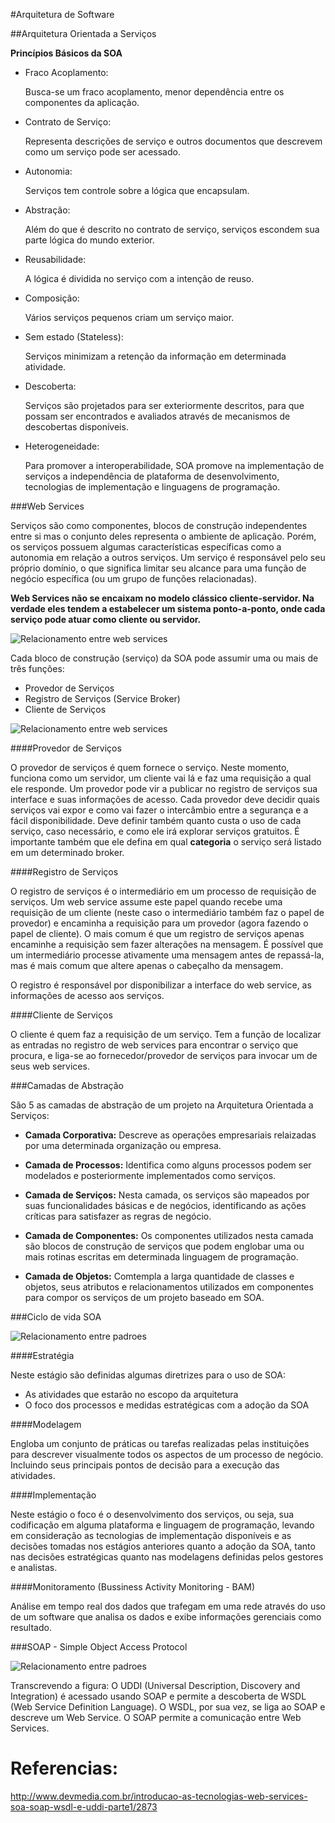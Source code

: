 #Arquitetura de Software

##Arquitetura Orientada a Serviços

**Princípios Básicos da SOA**

* Fraco Acoplamento:

  Busca-se um fraco acoplamento, menor dependência entre os componentes da aplicação.
  
* Contrato de Serviço:

  Representa descrições de serviço e outros documentos que descrevem como um serviço pode ser acessado.
 
* Autonomia:

  Serviços tem controle sobre a lógica que encapsulam.
  
* Abstração:

  Além do que é descrito no contrato de serviço, serviços escondem sua parte lógica do mundo exterior.
  
* Reusabilidade:

  A lógica é dividida no serviço com a intenção de reuso.

* Composição:

  Vários serviços pequenos criam um serviço maior.
  
* Sem estado (Stateless):

  Serviços minimizam a retenção da informação em determinada atividade.
  
* Descoberta:

  Serviços são projetados para ser exteriormente descritos, para que possam ser encontrados e avaliados através de mecanismos de descobertas disponíveis.
  
* Heterogeneidade:

  Para promover a interoperabilidade, SOA promove na implementação de serviços a independência de plataforma de desenvolvimento, tecnologias de implementação e linguagens de programação.

###Web Services

Serviços são como componentes, blocos de construção independentes entre si mas o conjunto deles representa o ambiente de aplicação. Porém, os serviços possuem algumas características específicas como a autonomia em relação a outros serviços. Um serviço é responsável pelo seu próprio domínio, o que significa limitar seu alcance para uma função de negócio específica (ou um grupo de funções relacionadas).

**Web Services não se encaixam no modelo clássico cliente-servidor. Na verdade eles tendem a estabelecer um sistema ponto-a-ponto, onde cada serviço pode atuar como cliente ou servidor.**
 
 
![Relacionamento entre web services](https://raw.githubusercontent.com/avildes/caderno-do-concurseiro/master/Tecnologia%20da%20Informação/Engenharia%20de%20Software/image002.gif)

Cada bloco de construção (serviço) da SOA pode assumir uma ou mais de três funções:

* Provedor de Serviços
* Registro de Serviços (Service Broker)
* Cliente de Serviços
    
	
![Relacionamento entre web services](https://raw.githubusercontent.com/avildes/caderno-do-concurseiro/master/Tecnologia%20da%20Informação/Engenharia%20de%20Software/relacaoWS.png)

####Provedor de Serviços

O provedor de serviços é quem fornece o serviço. Neste momento, funciona como um servidor, um cliente vai lá e faz uma requisição a qual ele responde. Um provedor pode vir a publicar no registro de serviços sua interface e suas informações de acesso. Cada provedor deve decidir quais serviços vai expor e como vai fazer o intercâmbio entre a segurança e a fácil disponibilidade. Deve definir também quanto custa o uso de cada serviço, caso necessário, e como ele irá explorar serviços gratuitos. É importante também que ele defina em qual **categoria** o serviço será listado em um determinado broker.

####Registro de Serviços

O registro de serviços é o intermediário em um processo de requisição de serviços. Um web service assume este papel quando recebe uma requisição de um cliente (neste caso o intermediário também faz o papel de provedor) e encaminha a requisição para um provedor (agora fazendo o papel de cliente). O mais comum é que um registro de serviços apenas encaminhe a requisição sem fazer alterações na mensagem. É possível que um intermediário processe ativamente uma mensagem antes de repassá-la, mas é mais comum que altere apenas o cabeçalho da mensagem. 

O registro é responsável por disponibilizar a interface do web service, as informações de acesso aos serviços.

####Cliente de Serviços

O cliente é quem faz a requisição de um serviço. Tem a função de localizar as entradas no registro de web services para encontrar o serviço que procura, e liga-se ao fornecedor/provedor de serviços para invocar um de seus web services.
	

###Camadas de Abstração

São 5 as camadas de abstração de um projeto na Arquitetura Orientada a Serviços:

* **Camada Corporativa:**
  Descreve as operações empresariais relaizadas por uma determinada organização ou empresa.
  
* **Camada de Processos:**
  Identifica como alguns processos podem ser modelados e posteriormente implementados como serviços.
  
* **Camada de Serviços:**
  Nesta camada, os serviços são mapeados por suas funcionalidades básicas e de negócios, identificando as ações críticas para satisfazer as regras de negócio.

* **Camada de Componentes:**
  Os componentes utilizados nesta camada são blocos de construção de serviços que podem englobar uma ou mais rotinas escritas em determinada linguagem de programação.

* **Camada de Objetos:**
  Comtempla a larga quantidade de classes e objetos, seus atributos e relacionamentos utilizados em componentes para compor os serviços de um projeto baseado em SOA.

###Ciclo de vida SOA


![Relacionamento entre padroes](https://raw.githubusercontent.com/avildes/caderno-do-concurseiro/master/Tecnologia%20da%20Informação/Engenharia%20de%20Software/ciclodevidasoa.png)

####Estratégia

Neste estágio são definidas algumas diretrizes para o uso de SOA:

* As atividades que estarão no escopo da arquitetura
* O foco dos processos e medidas estratégicas com a adoção da SOA

####Modelagem

Engloba um conjunto de práticas ou tarefas realizadas pelas instituições para descrever visualmente todos os aspectos de um processo de negócio. Incluindo seus principais pontos de decisão para a execução das atividades.

####Implementação

Neste estágio o foco é o desenvolvimento dos serviços, ou seja, sua codificação em alguma plataforma e linguagem de programação, levando em consideração as tecnologias de implementação disponíveis e as decisões tomadas nos estágios anteriores quanto a adoção da SOA, tanto nas decisões estratégicas quanto nas modelagens definidas pelos gestores e analistas.

####Monitoramento (Bussiness Activity Monitoring - BAM)

Análise em tempo real dos dados que trafegam em uma rede através do uso de um software que analisa os dados e exibe informações gerenciais como resultado.

	
###SOAP - Simple Object Access Protocol


![Relacionamento entre padroes](https://raw.githubusercontent.com/avildes/caderno-do-concurseiro/master/Tecnologia%20da%20Informação/Engenharia%20de%20Software/image001.gif)

Transcrevendo a figura:
O UDDI (Universal Description, Discovery and Integration) é acessado usando SOAP e permite a descoberta de WSDL (Web Service Definition Language). O WSDL, por sua vez, se liga ao SOAP e descreve um Web Service. O SOAP permite a comunicação entre Web Services.


# Referencias:

http://www.devmedia.com.br/introducao-as-tecnologias-web-services-soa-soap-wsdl-e-uddi-parte1/2873
